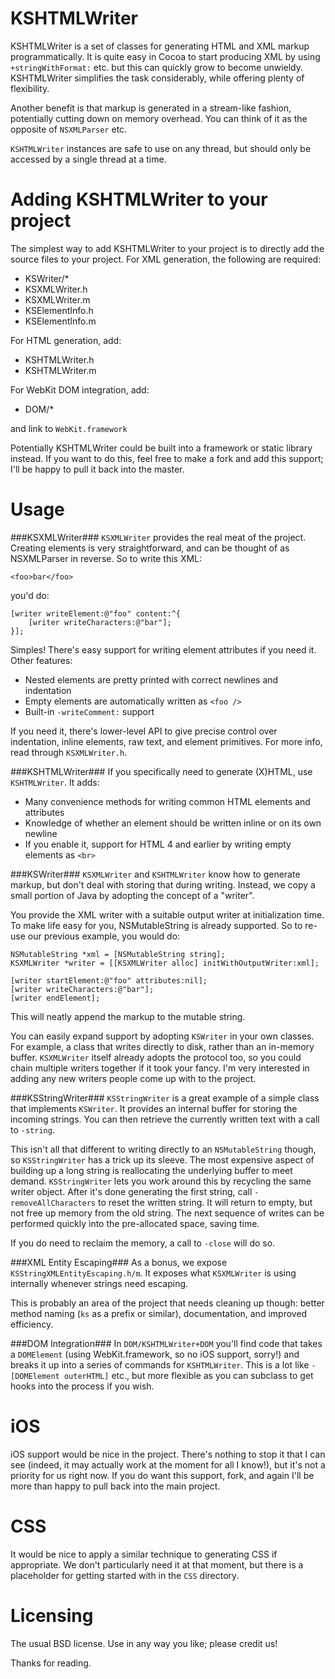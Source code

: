 KSHTMLWriter
=============

KSHTMLWriter is a set of classes for generating HTML and XML markup programmatically. It is quite easy in Cocoa to start producing XML by using `+stringWithFormat:` etc. but this can quickly grow to become unwieldy. KSHTMLWriter simplifies the task considerably, while offering plenty of flexibility.

Another benefit is that markup is generated in a stream-like fashion, potentially cutting down on memory overhead. You can think of it as the opposite of `NSXMLParser` etc.

`KSHTMLWriter` instances are safe to use on any thread, but should only be accessed by a single thread at a time.

Adding KSHTMLWriter to your project
====================================

The simplest way to add KSHTMLWriter to your project is to directly add the source files to your project. For XML generation, the following are required:

- KSWriter/*
- KSXMLWriter.h
- KSXMLWriter.m
- KSElementInfo.h
- KSElementInfo.m

For HTML generation, add:

- KSHTMLWriter.h
- KSHTMLWriter.m

For WebKit DOM integration, add:

- DOM/*

and link to `WebKit.framework`

Potentially KSHTMLWriter could be built into a framework or static library instead. If you want to do this, feel free to make a fork and add this support; I'll be happy to pull it back into the master.

Usage
=====

###KSXMLWriter###
`KSXMLWriter` provides the real meat of the project. Creating elements is very straightforward, and can be thought of as NSXMLParser in reverse. So to write this XML:

    <foo>bar</foo>

you'd do:

    [writer writeElement:@"foo" content:^{
		[writer writeCharacters:@"bar"];
	}];

Simples! There's easy support for writing element attributes if you need it. Other features:

- Nested elements are pretty printed with correct newlines and indentation
- Empty elements are automatically written as `<foo />`
- Built-in `-writeComment:` support

If you need it, there's lower-level API to give precise control over indentation, inline elements, raw text, and element primitives. For more info, read through `KSXMLWriter.h`.

###KSHTMLWriter###
If you specifically need to generate (X)HTML, use `KSHTMLWriter`. It adds:

- Many convenience methods for writing common HTML elements and attributes
- Knowledge of whether an element should be written inline or on its own newline
- If you enable it, support for HTML 4 and earlier by writing empty elements as `<br>`

###KSWriter###
`KSXMLWriter` and `KSHTMLWriter` know how to generate markup, but don't deal with storing that during writing. Instead, we copy a small portion of Java by adopting the concept of a "writer".

You provide the XML writer with a suitable output writer at initialization time. To make life easy for you, NSMutableString is already supported. So to re-use our previous example, you would do:

    NSMutableString *xml = [NSMutableString string];
    KSXMLWriter *writer = [[KSXMLWriter alloc] initWithOutputWriter:xml];
    
    [writer startElement:@"foo" attributes:nil];
    [writer writeCharacters:@"bar"];
    [writer endElement];

This will neatly append the markup to the mutable string.

You can easily expand support by adopting `KSWriter` in your own classes. For example, a class that writes directly to disk, rather than an in-memory buffer. `KSXMLWriter` itself already adopts the protocol too, so you could chain multiple writers together if it took your fancy. I'm very interested in adding any new writers people come up with to the project.

###KSStringWriter###
`KSStringWriter` is a great example of a simple class that implements `KSWriter`. It provides an internal buffer for storing the incoming strings. You can then retrieve the currently written text with a call to `-string`.

This isn't all that different to writing directly to an `NSMutableString` though, so `KSStringWriter` has a trick up its sleeve. The most expensive aspect of building up a long string is reallocating the underlying buffer to meet demand. `KSStringWriter` lets you work around this by recycling the same writer object. After it's done generating the first string, call `-removeAllCharacters` to reset the written string. It will return to empty, but not free up memory from the old string. The next sequence of writes can be performed quickly into the pre-allocated space, saving time.

If you do need to reclaim the memory, a call to `-close` will do so.

###XML Entity Escaping###
As a bonus, we expose `KSStringXMLEntityEscaping.h/m`. It exposes what `KSXMLWriter` is using internally whenever strings need escaping.

This is probably an area of the project that needs cleaning up though: better method naming (`ks` as a prefix or similar), documentation, and improved efficiency.

###DOM Integration###
In `DOM/KSHTMLWriter+DOM` you'll find code that takes a `DOMElement` (using WebKit.framework, so no iOS support, sorry!) and breaks it up into a series of commands for `KSHTMLWriter`. This is a lot like `-[DOMElement outerHTML]` etc., but more flexible as you can subclass to get hooks into the process if you wish.

iOS
===
iOS support would be nice in the project. There's nothing to stop it that I can see (indeed, it may actually work at the moment for all I know!), but it's not a priority for us right now. If you do want this support, fork, and again I'll be more than happy to pull back into the main project.

CSS
===
It would be nice to apply a similar technique to generating CSS if appropriate. We don't particularly need it at that moment, but there is a placeholder for getting started with in the `CSS` directory.

Licensing
=========

The usual BSD license. Use in any way you like; please credit us!

Thanks for reading.